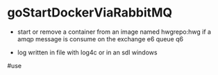 # goStartDockerViaRabbitMQ

- start or remove a container from an image named hwgrepo:hwg if a amqp message is consume on the exchange e6 queue q6 

- log written in file with log4c or in an sdl windows

#use

